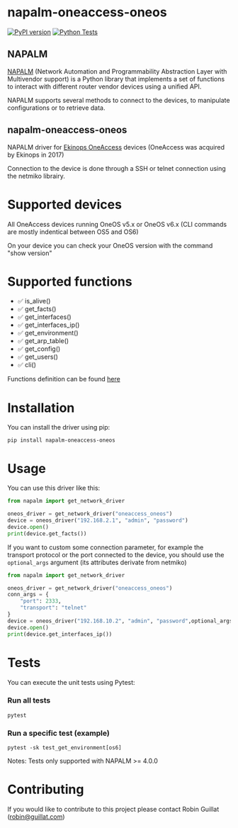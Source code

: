 # napalm-oneaccess-oneos

[![PyPI version](https://badge.fury.io/py/napalm-oneaccess-oneos.svg)](https://pypi.org/project/napalm-oneaccess-oneos/)
[![Python Tests](https://github.com/napalm-automation-community/napalm-oneaccess-oneos/actions/workflows/python-app.yml/badge.svg)](https://github.com/napalm-automation-community/napalm-oneaccess-oneos/actions/workflows/python-app.yml)

## NAPALM

[NAPALM](https://napalm.readthedocs.io/en/latest/) (Network Automation and Programmability Abstraction Layer with Multivendor support) is a Python library that implements a set of functions to interact with different router vendor devices using a unified API.

NAPALM supports several methods to connect to the devices, to manipulate configurations or to retrieve data.

## napalm-oneaccess-oneos

NAPALM driver for [Ekinops OneAccess](https://www.ekinops.com/products-services/products/oneaccess) devices
(OneAccess was acquired by Ekinops in 2017)

Connection to the device is done through a SSH or telnet connection using the netmiko librairy.

# Supported devices

All OneAccess devices running OneOS v5.x or OneOS v6.x
(CLI commands are mostly indentical between OS5 and OS6)

On your device you can check your OneOS version with the command "show version"


# Supported functions
- :white_check_mark: is_alive()
- :white_check_mark: get_facts()
- :white_check_mark: get_interfaces()
- :white_check_mark: get_interfaces_ip()
- :white_check_mark: get_environment()
- :white_check_mark: get_arp_table()
- :white_check_mark: get_config()
- :white_check_mark: get_users()
- :white_check_mark: cli()

Functions definition can be found [here](https://napalm.readthedocs.io/en/latest/base.html)

# Installation
You can install the driver using pip: 
```
pip install napalm-oneaccess-oneos
```

# Usage

You can use this driver like this:

```python
from napalm import get_network_driver

oneos_driver = get_network_driver("oneaccess_oneos")
device = oneos_driver("192.168.2.1", "admin", "password")
device.open()
print(device.get_facts())
```

If you want to custom some connection parameter, for example the transport protocol or the port connected to the device, you should use the `optional_args` argument (its attributes derivate from netmiko)

```python
from napalm import get_network_driver

oneos_driver = get_network_driver("oneaccess_oneos")
conn_args = {
    "port": 2333,
    "transport": "telnet"
}
device = oneos_driver("192.168.10.2", "admin", "password",optional_args=conn_args)
device.open()
print(device.get_interfaces_ip())
```

# Tests
You can execute the unit tests using Pytest:

### Run all tests
```
pytest
```

### Run a specific test (example)
```
pytest -sk test_get_environment[os6]
```
Notes: Tests only supported with NAPALM >= 4.0.0

# Contributing
If you would like to contribute to this project please contact Robin Guillat (robin@guillat.com)